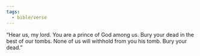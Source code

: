 ```yaml
---
tags:
  - bible/verse
---
```

“Hear us, my lord. You are a prince of God among us. Bury your dead in the best of our tombs. None of us will withhold from you his tomb. Bury your dead.”